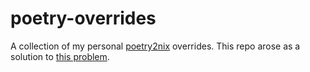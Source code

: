 # poetry-overrides

A collection of my personal [poetry2nix](https://github.com/nix-community/poetry2nix) 
overrides. This repo arose as a solution to [this problem](https://github.com/nix-community/poetry2nix/blob/master/docs/edgecases.md).

